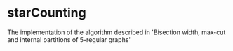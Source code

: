 # starCounting
The implementation of the algorithm described in 'Bisection width, max-cut and internal partitions of 5-regular graphs'
